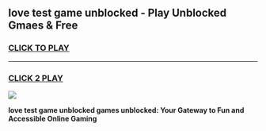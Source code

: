
## love test game unblocked - Play Unblocked Gmaes & Free
<h3>
<a href="https://news.freeplayer.one?title=love_test_game_unblocked&ref=16F">CLICK TO PLAY</a></h3>
<hr>

<h3>
<a href="https://news.freeplayer.one?title=love_test_game_unblocked&ref=16F">CLICK 2 PLAY</a>
  
</h3>

<a href="https://news.freeplayer.one?title=love_test_game_unblocked&ref=16F/"><img src="https://clearcache.store/games.png"></a>


**love test game unblocked games unblocked: Your Gateway to Fun and Accessible Online Gaming**
